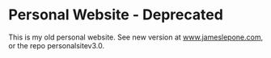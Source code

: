 # Personal Website - Deprecated
This is my old personal website. See new version at www.jameslepone.com, or the repo personalsitev3.0.
